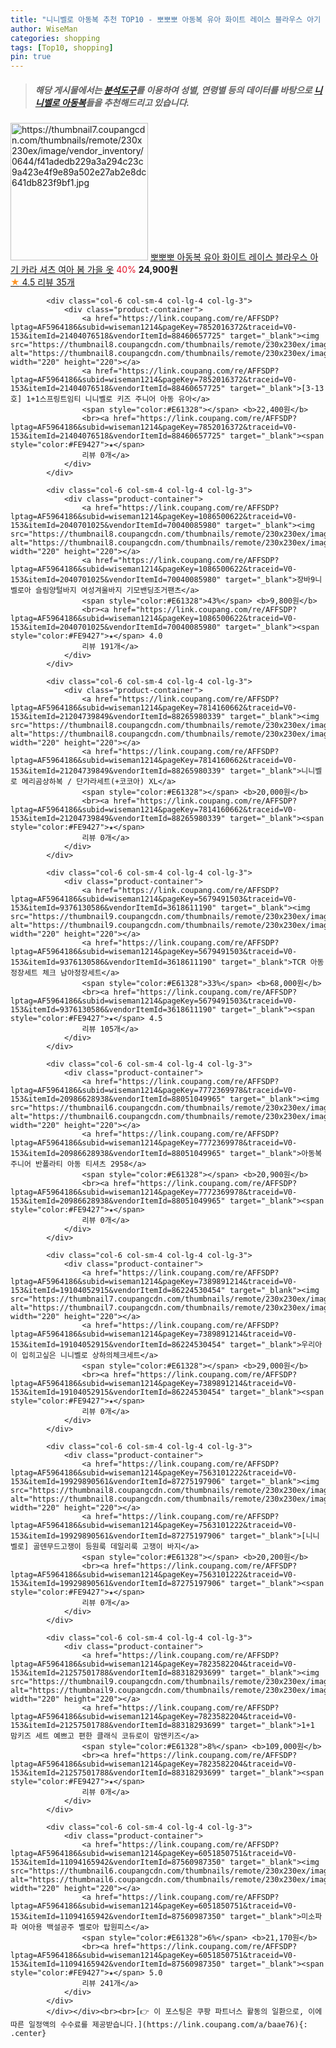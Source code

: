 ```yaml
---
title: "니니벨로 아동복 추천 TOP10 - 뽀뽀뽀 아동복 유아 화이트 레이스 블라우스 아기 카라 셔츠 여아 봄 가을 옷"
author: WiseMan
categories: shopping
tags: [Top10, shopping]
pin: true
---
```


> ##### 해당 게시물에서는 [**분석도구**](https://itemscout.io/)를 이용하여 **성별**, **연령별** 등의 데이터를 바탕으로 [**니니벨로 아동복**](https://link.coupang.com/a/baae76)들을 추천해드리고 있습니다.
<div class="container"><div class="row">
            <div class="col-6 col-sm-4 col-lg-4 col-lg-3">
                <div class="product-container">
                    <a href="https://link.coupang.com/re/AFFSDP?lptag=AF5964186&subid=wiseman1214&pageKey=6019222332&traceid=V0-153&itemId=10941394690&vendorItemId=84934375133" target="_blank"><img src="https://thumbnail7.coupangcdn.com/thumbnails/remote/230x230ex/image/vendor_inventory/0644/f41adedb229a3a294c23c9a423e4f9e89a502e27ab2e8dc641db823f9bf1.jpg" alt="https://thumbnail7.coupangcdn.com/thumbnails/remote/230x230ex/image/vendor_inventory/0644/f41adedb229a3a294c23c9a423e4f9e89a502e27ab2e8dc641db823f9bf1.jpg" width="220" height="220"></a>
                    <a href="https://link.coupang.com/re/AFFSDP?lptag=AF5964186&subid=wiseman1214&pageKey=6019222332&traceid=V0-153&itemId=10941394690&vendorItemId=84934375133" target="_blank">뽀뽀뽀 아동복 유아 화이트 레이스 블라우스 아기 카라 셔츠 여아 봄 가을 옷</a>
                    <span style="color:#E61328">40%</span> <b>24,900원</b>
                    <br><a href="https://link.coupang.com/re/AFFSDP?lptag=AF5964186&subid=wiseman1214&pageKey=6019222332&traceid=V0-153&itemId=10941394690&vendorItemId=84934375133" target="_blank"><span style="color:#FE9427">★</span> 4.5
                    리뷰 35개</a>
                </div>
            </div>
            
            <div class="col-6 col-sm-4 col-lg-4 col-lg-3">
                <div class="product-container">
                    <a href="https://link.coupang.com/re/AFFSDP?lptag=AF5964186&subid=wiseman1214&pageKey=7852016372&traceid=V0-153&itemId=21404076518&vendorItemId=88460657725" target="_blank"><img src="https://thumbnail8.coupangcdn.com/thumbnails/remote/230x230ex/image/vendor_inventory/e24e/a41d8176521847f9fb115c54894f4b51ce337641d6ee3f300a0835a4a11b.jpg" alt="https://thumbnail8.coupangcdn.com/thumbnails/remote/230x230ex/image/vendor_inventory/e24e/a41d8176521847f9fb115c54894f4b51ce337641d6ee3f300a0835a4a11b.jpg" width="220" height="220"></a>
                    <a href="https://link.coupang.com/re/AFFSDP?lptag=AF5964186&subid=wiseman1214&pageKey=7852016372&traceid=V0-153&itemId=21404076518&vendorItemId=88460657725" target="_blank">[3-13호] 1+1스프링트임티 니니벨로 키즈 주니어 아동 유아</a>
                    <span style="color:#E61328"></span> <b>22,400원</b>
                    <br><a href="https://link.coupang.com/re/AFFSDP?lptag=AF5964186&subid=wiseman1214&pageKey=7852016372&traceid=V0-153&itemId=21404076518&vendorItemId=88460657725" target="_blank"><span style="color:#FE9427">★</span> 
                    리뷰 0개</a>
                </div>
            </div>
            
            <div class="col-6 col-sm-4 col-lg-4 col-lg-3">
                <div class="product-container">
                    <a href="https://link.coupang.com/re/AFFSDP?lptag=AF5964186&subid=wiseman1214&pageKey=1086500622&traceid=V0-153&itemId=2040701025&vendorItemId=70040085980" target="_blank"><img src="https://thumbnail8.coupangcdn.com/thumbnails/remote/230x230ex/image/vendor_inventory/7f7b/58499fa80640ab842c99f29410542be31a41a52b35170319fa818fdece59.jpg" alt="https://thumbnail8.coupangcdn.com/thumbnails/remote/230x230ex/image/vendor_inventory/7f7b/58499fa80640ab842c99f29410542be31a41a52b35170319fa818fdece59.jpg" width="220" height="220"></a>
                    <a href="https://link.coupang.com/re/AFFSDP?lptag=AF5964186&subid=wiseman1214&pageKey=1086500622&traceid=V0-153&itemId=2040701025&vendorItemId=70040085980" target="_blank">장바9니 벨로아 슬림양털바지 여성겨울바지 기모밴딩조거팬츠</a>
                    <span style="color:#E61328">43%</span> <b>9,800원</b>
                    <br><a href="https://link.coupang.com/re/AFFSDP?lptag=AF5964186&subid=wiseman1214&pageKey=1086500622&traceid=V0-153&itemId=2040701025&vendorItemId=70040085980" target="_blank"><span style="color:#FE9427">★</span> 4.0
                    리뷰 191개</a>
                </div>
            </div>
            
            <div class="col-6 col-sm-4 col-lg-4 col-lg-3">
                <div class="product-container">
                    <a href="https://link.coupang.com/re/AFFSDP?lptag=AF5964186&subid=wiseman1214&pageKey=7814160662&traceid=V0-153&itemId=21204739849&vendorItemId=88265980339" target="_blank"><img src="https://thumbnail8.coupangcdn.com/thumbnails/remote/230x230ex/image/vendor_inventory/b1a1/7a08c6a69ebce17b4204a425dd7a432785c9a20ade0130c9c4f6d371fec5.jpeg" alt="https://thumbnail8.coupangcdn.com/thumbnails/remote/230x230ex/image/vendor_inventory/b1a1/7a08c6a69ebce17b4204a425dd7a432785c9a20ade0130c9c4f6d371fec5.jpeg" width="220" height="220"></a>
                    <a href="https://link.coupang.com/re/AFFSDP?lptag=AF5964186&subid=wiseman1214&pageKey=7814160662&traceid=V0-153&itemId=21204739849&vendorItemId=88265980339" target="_blank">니니벨로 메리곰상하복 / 단가라세트(+코코아) XL</a>
                    <span style="color:#E61328"></span> <b>20,000원</b>
                    <br><a href="https://link.coupang.com/re/AFFSDP?lptag=AF5964186&subid=wiseman1214&pageKey=7814160662&traceid=V0-153&itemId=21204739849&vendorItemId=88265980339" target="_blank"><span style="color:#FE9427">★</span> 
                    리뷰 0개</a>
                </div>
            </div>
            
            <div class="col-6 col-sm-4 col-lg-4 col-lg-3">
                <div class="product-container">
                    <a href="https://link.coupang.com/re/AFFSDP?lptag=AF5964186&subid=wiseman1214&pageKey=5679491503&traceid=V0-153&itemId=9376130586&vendorItemId=3618611190" target="_blank"><img src="https://thumbnail9.coupangcdn.com/thumbnails/remote/230x230ex/image/vendor_inventory/bd89/da1d3133beec5047cd1dd891f99a84959bdcdc625c8fb4b2b42b8dc4fc51.png" alt="https://thumbnail9.coupangcdn.com/thumbnails/remote/230x230ex/image/vendor_inventory/bd89/da1d3133beec5047cd1dd891f99a84959bdcdc625c8fb4b2b42b8dc4fc51.png" width="220" height="220"></a>
                    <a href="https://link.coupang.com/re/AFFSDP?lptag=AF5964186&subid=wiseman1214&pageKey=5679491503&traceid=V0-153&itemId=9376130586&vendorItemId=3618611190" target="_blank">TCR 아동정장세트 체크 남아정장세트</a>
                    <span style="color:#E61328">33%</span> <b>68,000원</b>
                    <br><a href="https://link.coupang.com/re/AFFSDP?lptag=AF5964186&subid=wiseman1214&pageKey=5679491503&traceid=V0-153&itemId=9376130586&vendorItemId=3618611190" target="_blank"><span style="color:#FE9427">★</span> 4.5
                    리뷰 105개</a>
                </div>
            </div>
            
            <div class="col-6 col-sm-4 col-lg-4 col-lg-3">
                <div class="product-container">
                    <a href="https://link.coupang.com/re/AFFSDP?lptag=AF5964186&subid=wiseman1214&pageKey=7772369978&traceid=V0-153&itemId=20986628938&vendorItemId=88051049965" target="_blank"><img src="https://thumbnail6.coupangcdn.com/thumbnails/remote/230x230ex/image/vendor_inventory/106e/6eeec418025fed6d249f248c8975dd906e11bbccec39cd6a839be2637ec1.jpg" alt="https://thumbnail6.coupangcdn.com/thumbnails/remote/230x230ex/image/vendor_inventory/106e/6eeec418025fed6d249f248c8975dd906e11bbccec39cd6a839be2637ec1.jpg" width="220" height="220"></a>
                    <a href="https://link.coupang.com/re/AFFSDP?lptag=AF5964186&subid=wiseman1214&pageKey=7772369978&traceid=V0-153&itemId=20986628938&vendorItemId=88051049965" target="_blank">아동복 주니어 반폴라티 아동 티셔츠 2958</a>
                    <span style="color:#E61328"></span> <b>20,900원</b>
                    <br><a href="https://link.coupang.com/re/AFFSDP?lptag=AF5964186&subid=wiseman1214&pageKey=7772369978&traceid=V0-153&itemId=20986628938&vendorItemId=88051049965" target="_blank"><span style="color:#FE9427">★</span> 
                    리뷰 0개</a>
                </div>
            </div>
            
            <div class="col-6 col-sm-4 col-lg-4 col-lg-3">
                <div class="product-container">
                    <a href="https://link.coupang.com/re/AFFSDP?lptag=AF5964186&subid=wiseman1214&pageKey=7389891214&traceid=V0-153&itemId=19104052915&vendorItemId=86224530454" target="_blank"><img src="https://thumbnail7.coupangcdn.com/thumbnails/remote/230x230ex/image/vendor_inventory/9450/a16d189264014d319118972641c9dedbbd86539d47102dc29f1731684a46.PNG" alt="https://thumbnail7.coupangcdn.com/thumbnails/remote/230x230ex/image/vendor_inventory/9450/a16d189264014d319118972641c9dedbbd86539d47102dc29f1731684a46.PNG" width="220" height="220"></a>
                    <a href="https://link.coupang.com/re/AFFSDP?lptag=AF5964186&subid=wiseman1214&pageKey=7389891214&traceid=V0-153&itemId=19104052915&vendorItemId=86224530454" target="_blank">우리아이 입히고싶은 니니벨로 상하의체크세트</a>
                    <span style="color:#E61328"></span> <b>29,000원</b>
                    <br><a href="https://link.coupang.com/re/AFFSDP?lptag=AF5964186&subid=wiseman1214&pageKey=7389891214&traceid=V0-153&itemId=19104052915&vendorItemId=86224530454" target="_blank"><span style="color:#FE9427">★</span> 
                    리뷰 0개</a>
                </div>
            </div>
            
            <div class="col-6 col-sm-4 col-lg-4 col-lg-3">
                <div class="product-container">
                    <a href="https://link.coupang.com/re/AFFSDP?lptag=AF5964186&subid=wiseman1214&pageKey=7563101222&traceid=V0-153&itemId=19929890561&vendorItemId=87275197906" target="_blank"><img src="https://thumbnail8.coupangcdn.com/thumbnails/remote/230x230ex/image/vendor_inventory/8c19/daa07dd506c14487e47d86d360628ff7f6048868ad73a2c64a4c8278049a.jpg" alt="https://thumbnail8.coupangcdn.com/thumbnails/remote/230x230ex/image/vendor_inventory/8c19/daa07dd506c14487e47d86d360628ff7f6048868ad73a2c64a4c8278049a.jpg" width="220" height="220"></a>
                    <a href="https://link.coupang.com/re/AFFSDP?lptag=AF5964186&subid=wiseman1214&pageKey=7563101222&traceid=V0-153&itemId=19929890561&vendorItemId=87275197906" target="_blank">[니니벨로] 골덴무드고쟁이 등원룩 데일리룩 고쟁이 바지</a>
                    <span style="color:#E61328"></span> <b>20,200원</b>
                    <br><a href="https://link.coupang.com/re/AFFSDP?lptag=AF5964186&subid=wiseman1214&pageKey=7563101222&traceid=V0-153&itemId=19929890561&vendorItemId=87275197906" target="_blank"><span style="color:#FE9427">★</span> 
                    리뷰 0개</a>
                </div>
            </div>
            
            <div class="col-6 col-sm-4 col-lg-4 col-lg-3">
                <div class="product-container">
                    <a href="https://link.coupang.com/re/AFFSDP?lptag=AF5964186&subid=wiseman1214&pageKey=7823582204&traceid=V0-153&itemId=21257501788&vendorItemId=88318293699" target="_blank"><img src="https://thumbnail9.coupangcdn.com/thumbnails/remote/230x230ex/image/vendor_inventory/eef0/80f867facdddc517a7263c494a181a2b189b0a4930b1c7f163c9a93e69f6.jpg" alt="https://thumbnail9.coupangcdn.com/thumbnails/remote/230x230ex/image/vendor_inventory/eef0/80f867facdddc517a7263c494a181a2b189b0a4930b1c7f163c9a93e69f6.jpg" width="220" height="220"></a>
                    <a href="https://link.coupang.com/re/AFFSDP?lptag=AF5964186&subid=wiseman1214&pageKey=7823582204&traceid=V0-153&itemId=21257501788&vendorItemId=88318293699" target="_blank">1+1 맘키즈 세트 예쁘고 편한 클래식 코듀로이 맘앤키즈</a>
                    <span style="color:#E61328">8%</span> <b>109,000원</b>
                    <br><a href="https://link.coupang.com/re/AFFSDP?lptag=AF5964186&subid=wiseman1214&pageKey=7823582204&traceid=V0-153&itemId=21257501788&vendorItemId=88318293699" target="_blank"><span style="color:#FE9427">★</span> 
                    리뷰 0개</a>
                </div>
            </div>
            
            <div class="col-6 col-sm-4 col-lg-4 col-lg-3">
                <div class="product-container">
                    <a href="https://link.coupang.com/re/AFFSDP?lptag=AF5964186&subid=wiseman1214&pageKey=6051850751&traceid=V0-153&itemId=11094165942&vendorItemId=87560987350" target="_blank"><img src="https://thumbnail6.coupangcdn.com/thumbnails/remote/230x230ex/image/vendor_inventory/9da9/674572286bcc5c0c873a623f4654d2c62c30a42e5f91b33d05bf8b7b4fa4.png" alt="https://thumbnail6.coupangcdn.com/thumbnails/remote/230x230ex/image/vendor_inventory/9da9/674572286bcc5c0c873a623f4654d2c62c30a42e5f91b33d05bf8b7b4fa4.png" width="220" height="220"></a>
                    <a href="https://link.coupang.com/re/AFFSDP?lptag=AF5964186&subid=wiseman1214&pageKey=6051850751&traceid=V0-153&itemId=11094165942&vendorItemId=87560987350" target="_blank">미소파파 여아용 백설공주 벨로아 탑원피스</a>
                    <span style="color:#E61328">6%</span> <b>21,170원</b>
                    <br><a href="https://link.coupang.com/re/AFFSDP?lptag=AF5964186&subid=wiseman1214&pageKey=6051850751&traceid=V0-153&itemId=11094165942&vendorItemId=87560987350" target="_blank"><span style="color:#FE9427">★</span> 5.0
                    리뷰 241개</a>
                </div>
            </div>
            </div></div><br><br>[👉 이 포스팅은 쿠팡 파트너스 활동의 일환으로, 이에 따른 일정액의 수수료를 제공받습니다.](https://link.coupang.com/a/baae76){: .center}
